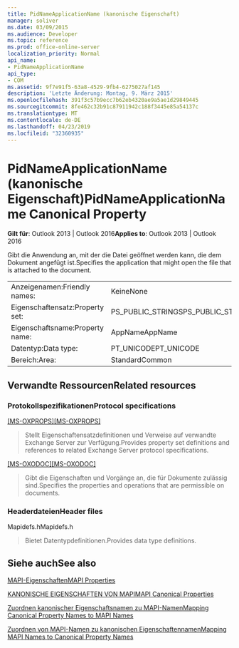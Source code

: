 ```yaml
---
title: PidNameApplicationName (kanonische Eigenschaft)
manager: soliver
ms.date: 03/09/2015
ms.audience: Developer
ms.topic: reference
ms.prod: office-online-server
localization_priority: Normal
api_name:
- PidNameApplicationName
api_type:
- COM
ms.assetid: 9f7e91f5-63a8-4529-9fb4-6275027af145
description: 'Letzte Änderung: Montag, 9. März 2015'
ms.openlocfilehash: 391f3c57b9ecc7b62eb4320ae9a5ae1d29849445
ms.sourcegitcommit: 8fe462c32b91c87911942c188f3445e85a54137c
ms.translationtype: MT
ms.contentlocale: de-DE
ms.lasthandoff: 04/23/2019
ms.locfileid: "32360935"
---
```

# <a name="pidnameapplicationname-canonical-property"></a><span data-ttu-id="6a448-103">PidNameApplicationName (kanonische Eigenschaft)</span><span class="sxs-lookup"><span data-stu-id="6a448-103">PidNameApplicationName Canonical Property</span></span>

  
  
<span data-ttu-id="6a448-104">**Gilt für**: Outlook 2013 | Outlook 2016</span><span class="sxs-lookup"><span data-stu-id="6a448-104">**Applies to**: Outlook 2013 | Outlook 2016</span></span> 
  
<span data-ttu-id="6a448-105">Gibt die Anwendung an, mit der die Datei geöffnet werden kann, die dem Dokument angefügt ist.</span><span class="sxs-lookup"><span data-stu-id="6a448-105">Specifies the application that might open the file that is attached to the document.</span></span>
  
|||
|:-----|:-----|
|<span data-ttu-id="6a448-106">Anzeigenamen:</span><span class="sxs-lookup"><span data-stu-id="6a448-106">Friendly names:</span></span>  <br/> |<span data-ttu-id="6a448-107">Keine</span><span class="sxs-lookup"><span data-stu-id="6a448-107">None</span></span>  <br/> |
|<span data-ttu-id="6a448-108">Eigenschaftensatz:</span><span class="sxs-lookup"><span data-stu-id="6a448-108">Property set:</span></span>  <br/> |<span data-ttu-id="6a448-109">PS_PUBLIC_STRINGS</span><span class="sxs-lookup"><span data-stu-id="6a448-109">PS_PUBLIC_STRINGS</span></span>  <br/> |
|<span data-ttu-id="6a448-110">Eigenschaftsname:</span><span class="sxs-lookup"><span data-stu-id="6a448-110">Property name:</span></span>  <br/> |<span data-ttu-id="6a448-111">AppName</span><span class="sxs-lookup"><span data-stu-id="6a448-111">AppName</span></span>  <br/> |
|<span data-ttu-id="6a448-112">Datentyp:</span><span class="sxs-lookup"><span data-stu-id="6a448-112">Data type:</span></span>  <br/> |<span data-ttu-id="6a448-113">PT_UNICODE</span><span class="sxs-lookup"><span data-stu-id="6a448-113">PT_UNICODE</span></span>  <br/> |
|<span data-ttu-id="6a448-114">Bereich:</span><span class="sxs-lookup"><span data-stu-id="6a448-114">Area:</span></span>  <br/> |<span data-ttu-id="6a448-115">Standard</span><span class="sxs-lookup"><span data-stu-id="6a448-115">Common</span></span>  <br/> |
   
## <a name="related-resources"></a><span data-ttu-id="6a448-116">Verwandte Ressourcen</span><span class="sxs-lookup"><span data-stu-id="6a448-116">Related resources</span></span>

### <a name="protocol-specifications"></a><span data-ttu-id="6a448-117">Protokollspezifikationen</span><span class="sxs-lookup"><span data-stu-id="6a448-117">Protocol specifications</span></span>

<span data-ttu-id="6a448-118">[[MS-OXPROPS]](https://msdn.microsoft.com/library/f6ab1613-aefe-447d-a49c-18217230b148%28Office.15%29.aspx)</span><span class="sxs-lookup"><span data-stu-id="6a448-118">[[MS-OXPROPS]](https://msdn.microsoft.com/library/f6ab1613-aefe-447d-a49c-18217230b148%28Office.15%29.aspx)</span></span>
  
> <span data-ttu-id="6a448-119">Stellt Eigenschaftensatzdefinitionen und Verweise auf verwandte Exchange Server zur Verfügung.</span><span class="sxs-lookup"><span data-stu-id="6a448-119">Provides property set definitions and references to related Exchange Server protocol specifications.</span></span>
    
<span data-ttu-id="6a448-120">[[MS-OXODOC]](https://msdn.microsoft.com/library/103007c8-5066-4bed-84e3-4465907af098%28Office.15%29.aspx)</span><span class="sxs-lookup"><span data-stu-id="6a448-120">[[MS-OXODOC]](https://msdn.microsoft.com/library/103007c8-5066-4bed-84e3-4465907af098%28Office.15%29.aspx)</span></span>
  
> <span data-ttu-id="6a448-121">Gibt die Eigenschaften und Vorgänge an, die für Dokumente zulässig sind.</span><span class="sxs-lookup"><span data-stu-id="6a448-121">Specifies the properties and operations that are permissible on documents.</span></span>
    
### <a name="header-files"></a><span data-ttu-id="6a448-122">Headerdateien</span><span class="sxs-lookup"><span data-stu-id="6a448-122">Header files</span></span>

<span data-ttu-id="6a448-123">Mapidefs.h</span><span class="sxs-lookup"><span data-stu-id="6a448-123">Mapidefs.h</span></span>
  
> <span data-ttu-id="6a448-124">Bietet Datentypdefinitionen.</span><span class="sxs-lookup"><span data-stu-id="6a448-124">Provides data type definitions.</span></span>
    
## <a name="see-also"></a><span data-ttu-id="6a448-125">Siehe auch</span><span class="sxs-lookup"><span data-stu-id="6a448-125">See also</span></span>



[<span data-ttu-id="6a448-126">MAPI-Eigenschaften</span><span class="sxs-lookup"><span data-stu-id="6a448-126">MAPI Properties</span></span>](mapi-properties.md)
  
[<span data-ttu-id="6a448-127">KANONISCHE EIGENSCHAFTEN VON MAPI</span><span class="sxs-lookup"><span data-stu-id="6a448-127">MAPI Canonical Properties</span></span>](mapi-canonical-properties.md)
  
[<span data-ttu-id="6a448-128">Zuordnen kanonischer Eigenschaftsnamen zu MAPI-Namen</span><span class="sxs-lookup"><span data-stu-id="6a448-128">Mapping Canonical Property Names to MAPI Names</span></span>](mapping-canonical-property-names-to-mapi-names.md)
  
[<span data-ttu-id="6a448-129">Zuordnen von MAPI-Namen zu kanonischen Eigenschaftennamen</span><span class="sxs-lookup"><span data-stu-id="6a448-129">Mapping MAPI Names to Canonical Property Names</span></span>](mapping-mapi-names-to-canonical-property-names.md)

